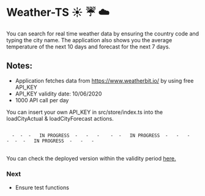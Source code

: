 # Weather-TS :sunny: :umbrella: :cloud:

You can search for real time weather data by ensuring the country code and typing the city name. The application also shows you the average temperature of the next 10 days and forecast for the next 7 days.

## Notes:

- Application fetches data from https://www.weatherbit.io/ by using free API_KEY
- API_KEY validity date: 10/06/2020
- 1000 API call per day

You can insert your own API_KEY in src/store/index.ts into the loadCityActual & loadCityForecast actions.

## 
      -  -  -   IN PROGRESS  -   -   -    -  -   IN PROGRESS  -   -   -    -  -  -   IN PROGRESS  -   -   -  
##    

You can check the deployed version within the validity period [here.](https://gergokutu-weather.netlify.app)

### Next

- Ensure test functions
